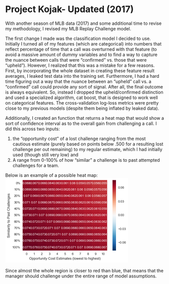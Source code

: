 # Project Kojak- Updated (2017)

With another season of MLB data (2017) and some additional time to revise my methodology, I revised my MLB Replay Challenge model.

The first change I made was the classification model I decided to use. Initially I turned all of my features (which are categorical) into numbers that reflect percentage of time that a call was overturned with that feature (to avoid a massive amount of dummy variables and to find a way to capture the nuance between calls that were “confirmed” vs. those that were “upheld”). However, I realized that this was a mistake for a few reasons. First, by incorporating the whole dataset in creating these feature result averages, I leaked test data into the training set. Furthermore, I had a hard time figuring out a way that the nuance between an “upheld” call vs. a “confirmed” call could provide any sort of signal. After all, the final outcome is always equivalent. So, instead I dropped the upheld/confirmed distinction and used a specialized algorithm, cat boost, that is designed to work well on categorical features. The cross-validation log-loss metrics were pretty close to my previous models (despite them being inflated by leaked data).

Additionally, I created an function that returns a heat map that would show a sort of confidence interval as to the overall gain from challenging a call. I did this across two inputs: 
1) the “opportunity cost” of a lost challenge ranging from the most cautious estimate (purely based on points below .500 for a resulting lost challenge per out remaining) to my regular estimate, which I had initially used (though still very low) and 
2) A range from 0-100% of how “similar” a challenge is to past attempted challenges for a team.

Below is an example of a possible heat map:
![](challengeheatmap.png)

Since almost the whole region is closer to red than blue, that means that the manager should challenge under the entire range of model assumptions.
